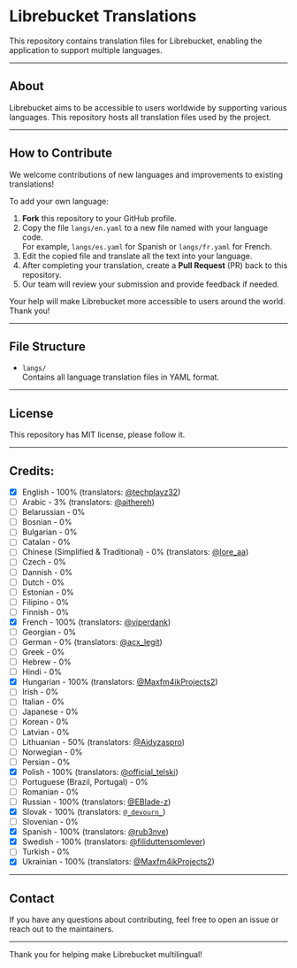 # Librebucket Translations

This repository contains translation files for Librebucket, enabling the application to support multiple languages.

---

## About

Librebucket aims to be accessible to users worldwide by supporting various languages. This repository hosts all translation files used by the project.

---

## How to Contribute

We welcome contributions of new languages and improvements to existing translations!

To add your own language:

1. **Fork** this repository to your GitHub profile.
2. Copy the file `langs/en.yaml` to a new file named with your language code.  
   For example, `langs/es.yaml` for Spanish or `langs/fr.yaml` for French.
3. Edit the copied file and translate all the text into your language.
4. After completing your translation, create a **Pull Request** (PR) back to this repository.
5. Our team will review your submission and provide feedback if needed.

Your help will make Librebucket more accessible to users around the world. Thank you!

---

## File Structure

- `langs/`  
  Contains all language translation files in YAML format.

---

## License

This repository has MIT license, please follow it.

---

## Credits:

- [X] English - 100% (translators: [@techplayz32](https://github.com/techplayz32))
- [ ] Arabic - 3% (translators: [@aithereh]())
- [ ] Belarussian - 0%
- [ ] Bosnian - 0%
- [ ] Bulgarian - 0%
- [ ] Catalan - 0%
- [ ] Chinese (Simplified & Traditional) - 0% (translators: [@lore_aa]())
- [ ] Czech - 0%
- [ ] Dannish - 0%
- [ ] Dutch - 0%
- [ ] Estonian - 0%
- [ ] Filipino - 0%
- [ ] Finnish - 0%
- [X] French - 100% (translators: [@viperdank](https://github.com/viperdank))
- [ ] Georgian - 0%
- [ ] German - 0% (translators: [@acx_legit]())
- [ ] Greek - 0%
- [ ] Hebrew - 0%
- [ ] Hindi - 0%
- [X] Hungarian - 100% (translators: [@Maxfm4ikProjects2](https://github.com/Maxfm4ikProjects2))
- [ ] Irish - 0%
- [ ] Italian - 0%
- [ ] Japanese - 0%
- [ ] Korean - 0%
- [ ] Latvian - 0%
- [ ] Lithuanian - 50% (translators: [@Aidyzaspro]())
- [ ] Norwegian - 0%
- [ ] Persian - 0%
- [X] Polish - 100% (translators: [@official_telski]())
- [ ] Portuguese (Brazil, Portugal) - 0%
- [ ] Romanian - 0%
- [ ] Russian - 100% (translators: [@EBlade-z](https://github.com/EBlade-z))
- [X] Slovak - 100% (translators: [`@_devourn_`]())
- [ ] Slovenian - 0%
- [X] Spanish - 100% (translators: [@rub3nve]())
- [X] Swedish - 100% (translators: [@filiduttensomlever](https://github.com/Filiduttensomlever))
- [ ] Turkish - 0%
- [X] Ukrainian - 100% (translators: [@Maxfm4ikProjects2](https://github.com/Maxfm4ikProjects2))
---

## Contact

If you have any questions about contributing, feel free to open an issue or reach out to the maintainers.

---

Thank you for helping make Librebucket multilingual!
